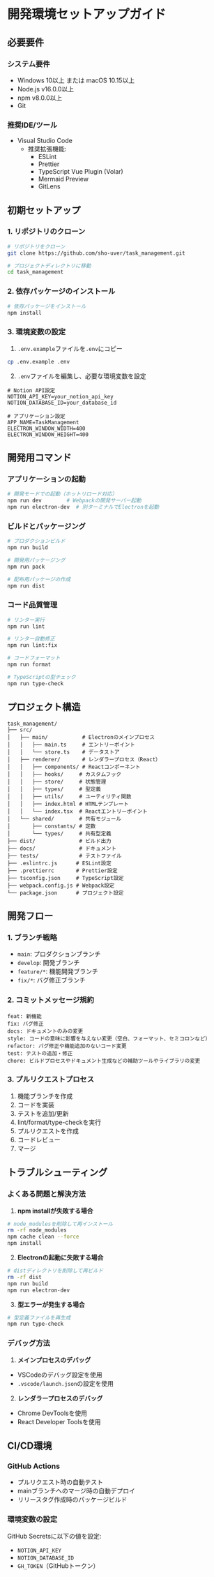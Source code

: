 # 開発環境セットアップガイド

## 必要要件

### システム要件
- Windows 10以上 または macOS 10.15以上
- Node.js v16.0.0以上
- npm v8.0.0以上
- Git

### 推奨IDE/ツール
- Visual Studio Code
  - 推奨拡張機能:
    - ESLint
    - Prettier
    - TypeScript Vue Plugin (Volar)
    - Mermaid Preview
    - GitLens

## 初期セットアップ

### 1. リポジトリのクローン
```bash
# リポジトリをクローン
git clone https://github.com/sho-uver/task_management.git

# プロジェクトディレクトリに移動
cd task_management
```

### 2. 依存パッケージのインストール
```bash
# 依存パッケージをインストール
npm install
```

### 3. 環境変数の設定
1. `.env.example`ファイルを`.env`にコピー
```bash
cp .env.example .env
```

2. `.env`ファイルを編集し、必要な環境変数を設定
```env
# Notion API設定
NOTION_API_KEY=your_notion_api_key
NOTION_DATABASE_ID=your_database_id

# アプリケーション設定
APP_NAME=TaskManagement
ELECTRON_WINDOW_WIDTH=400
ELECTRON_WINDOW_HEIGHT=400
```

## 開発用コマンド

### アプリケーションの起動
```bash
# 開発モードでの起動（ホットリロード対応）
npm run dev        # Webpackの開発サーバー起動
npm run electron-dev  # 別ターミナルでElectronを起動
```

### ビルドとパッケージング
```bash
# プロダクションビルド
npm run build

# 開発用パッケージング
npm run pack

# 配布用パッケージの作成
npm run dist
```

### コード品質管理
```bash
# リンター実行
npm run lint

# リンター自動修正
npm run lint:fix

# コードフォーマット
npm run format

# TypeScriptの型チェック
npm run type-check
```

## プロジェクト構造

```
task_management/
├── src/
│   ├── main/           # Electronのメインプロセス
│   │   ├── main.ts     # エントリーポイント
│   │   └── store.ts    # データストア
│   ├── renderer/       # レンダラープロセス（React）
│   │   ├── components/ # Reactコンポーネント
│   │   ├── hooks/     # カスタムフック
│   │   ├── store/     # 状態管理
│   │   ├── types/     # 型定義
│   │   ├── utils/     # ユーティリティ関数
│   │   ├── index.html # HTMLテンプレート
│   │   └── index.tsx  # Reactエントリーポイント
│   └── shared/        # 共有モジュール
│       ├── constants/ # 定数
│       └── types/     # 共有型定義
├── dist/              # ビルド出力
├── docs/              # ドキュメント
├── tests/             # テストファイル
├── .eslintrc.js      # ESLint設定
├── .prettierrc       # Prettier設定
├── tsconfig.json     # TypeScript設定
├── webpack.config.js # Webpack設定
└── package.json      # プロジェクト設定
```

## 開発フロー

### 1. ブランチ戦略
- `main`: プロダクションブランチ
- `develop`: 開発ブランチ
- `feature/*`: 機能開発ブランチ
- `fix/*`: バグ修正ブランチ

### 2. コミットメッセージ規約
```
feat: 新機能
fix: バグ修正
docs: ドキュメントのみの変更
style: コードの意味に影響を与えない変更（空白、フォーマット、セミコロンなど）
refactor: バグ修正や機能追加のないコード変更
test: テストの追加・修正
chore: ビルドプロセスやドキュメント生成などの補助ツールやライブラリの変更
```

### 3. プルリクエストプロセス
1. 機能ブランチを作成
2. コードを実装
3. テストを追加/更新
4. lint/format/type-checkを実行
5. プルリクエストを作成
6. コードレビュー
7. マージ

## トラブルシューティング

### よくある問題と解決方法

1. **npm installが失敗する場合**
```bash
# node_modulesを削除して再インストール
rm -rf node_modules
npm cache clean --force
npm install
```

2. **Electronの起動に失敗する場合**
```bash
# distディレクトリを削除して再ビルド
rm -rf dist
npm run build
npm run electron-dev
```

3. **型エラーが発生する場合**
```bash
# 型定義ファイルを再生成
npm run type-check
```

### デバッグ方法

1. **メインプロセスのデバッグ**
- VSCodeのデバッグ設定を使用
- `.vscode/launch.json`の設定を使用

2. **レンダラープロセスのデバッグ**
- Chrome DevToolsを使用
- React Developer Toolsを使用

## CI/CD環境

### GitHub Actions
- プルリクエスト時の自動テスト
- mainブランチへのマージ時の自動デプロイ
- リリースタグ作成時のパッケージビルド

### 環境変数の設定
GitHub Secretsに以下の値を設定:
- `NOTION_API_KEY`
- `NOTION_DATABASE_ID`
- `GH_TOKEN`（GitHubトークン） 